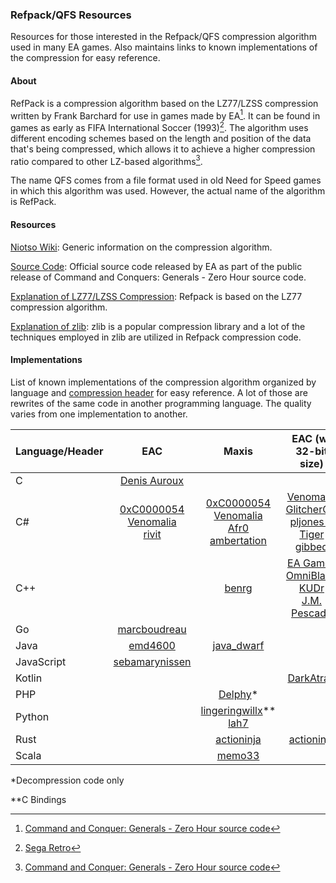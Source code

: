 ### Refpack/QFS Resources

Resources for those interested in the Refpack/QFS compression algorithm used in many EA games. Also maintains links to known implementations of the compression for easy reference.

#### About

RefPack is a compression algorithm based on the LZ77/LZSS compression written by Frank Barchard for use in games made by EA[^1]. It can be found in games as early as FIFA International Soccer (1993)[^2]. The algorithm uses different encoding schemes based on the length and position of the data that's being compressed, which allows it to achieve a higher compression ratio compared to other LZ-based algorithms[^1].

The name QFS comes from a file format used in old Need for Speed games in which this algorithm was used. However, the actual name of the algorithm is RefPack.

#### Resources

[Niotso Wiki](http://wiki.niotso.org/RefPack): Generic information on the compression algorithm.

[Source Code](https://github.com/electronicarts/CnC_Generals_Zero_Hour/blob/main/Generals/Code/Libraries/Source/Compression/EAC/refabout.cpp): Official source code released by EA as part of the public release of Command and Conquers: Generals - Zero Hour source code.

[Explanation of LZ77/LZSS Compression](https://go-compression.github.io/algorithms/lzss/): Refpack is based on the LZ77 compression algorithm.

[Explanation of zlib](https://www.euccas.me/zlib/): zlib is a popular compression library and a lot of the techniques employed in zlib are utilized in Refpack compression code.

#### Implementations

List of known implementations of the compression algorithm organized by language and [compression header](https://github.com/lingeringwillx/Refpack-QFS-Resources/blob/main/headers.md) for easy reference. A lot of those are rewrites of the same code in another programming language. The quality varies from one implementation to another.

| Language/Header | EAC | Maxis | EAC (w/ 32-bit size) |
|-|:-:|:-:|:-:|
| C | [Denis Auroux](https://math.mit.edu/~auroux/software/fshtool.zip) |||
| C# | [0xC0000054](https://github.com/0xC0000054/DBPFSharp/blob/main/src/DBPFSharp/QfsCompression.cs)<br>[Venomalia](https://github.com/Venomalia/AuroraLib.Compression/blob/main/src/AuroraLib.Compression/Algorithms/RefPack.cs)<br>[rivit](https://github.com/Killeroo/QFS.net/blob/master/QFS_rivit.cs) | [0xC0000054](https://github.com/0xC0000054/DBPFSharp/blob/main/src/DBPFSharp/QfsCompression.cs)<br>[Venomalia](https://github.com/Venomalia/AuroraLib.Compression/blob/main/src/AuroraLib.Compression/Algorithms/RefPack.cs)<br>[Afr0](https://github.com/riperiperi/FreeSO/blob/master/Other/tools/SimsLib/SimsLib/FAR3/Decompresser.cs)<br>[ambertation](https://github.com/luki122/simpe/blob/master/fullsimpe/SimPe%20Packages/PackedFile.cs) | [Venomalia](https://github.com/Venomalia/AuroraLib.Compression/blob/main/src/AuroraLib.Compression/Algorithms/RefPack.cs)<br>[GlitcherOG](https://github.com/GlitcherOG/SSX-Collection-Multitool/blob/main/FileHandlers/RefpackHandler.cs)<br>[pljones & Tiger](https://sourceforge.net/p/s3pi/git/ci/master/tree/s3pi/Package/Compression.cs)<br>[gibbed](https://github.com/gibbed/Gibbed.RefPack) |
| C++ || [benrg](http://www.moreawesomethanyou.com/smf/index.php/topic,8279.0.html) | [EA Games](https://github.com/electronicarts/CnC_Generals_Zero_Hour/tree/main/Generals/Code/Libraries/Source/Compression/EAC)<br>[OmniBlade](https://github.com/TheAssemblyArmada/Thyme/blob/develop/src/game/common/compression/refpack.cpp)<br>[KUDr](https://github.com/MicaelJarniac/RefPack-Tool)<br>[J.M. Pescado](https://gist.github.com/uyjulian/bd24b98a4c97b775c9ab) |
| Go | [marcboudreau](https://github.com/marcboudreau/godbpf/blob/master/qfs/qfs.go) |||
| Java | [emd4600](https://github.com/emd4600/SporeModder-FX/blob/master/src/sporemodder/file/dbpf/RefPackCompression.java) | [java_dwarf](https://github.com/memo33/jDBPFX/blob/master/src/jdbpfx/util/DBPFPackager.java) ||
| JavaScript | [sebamarynissen](https://github.com/sebamarynissen/qfs-compression) |||
| Kotlin ||| [DarkAtra](https://github.com/DarkAtra/bfme2-modding-utils/blob/main/refpack/src/main/kotlin/de/darkatra/bfme2/refpack/RefPackInputStream.kt)\* |
| PHP || [Delphy](https://modthesims.info/wiki.php?title=DBPF_Compression#Example_Code)\* ||
| Python || [lingeringwillx](https://github.com/lingeringwillx/sims2lib/blob/main/dbpf.py)\*\*<br>[lah7](https://github.com/lah7/sims2-4k-ui-patch/blob/master/sims2patcher/qfs.py) ||
| Rust || [actioninja](https://github.com/actioninja/refpack-rs) | [actioninja](https://github.com/actioninja/refpack-rs) |
| Scala || [memo33](https://github.com/memo33/scdbpf/blob/master/src/main/scala/scdbpf/internal/QfsCompression.scala) ||

\*Decompression code only

\*\*C Bindings

[^1]: [Command and Conquer: Generals - Zero Hour source code](https://github.com/electronicarts/CnC_Generals_Zero_Hour/blob/main/Generals/Code/Libraries/Source/Compression/EAC/refabout.cpp)

[^2]: [Sega Retro](https://segaretro.org/RefPack_compression)
